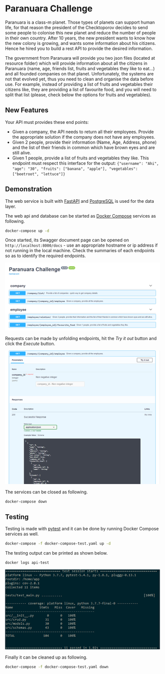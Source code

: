 # Paranuara Challenge
Paranuara is a class-m planet. Those types of planets can support human life, for that reason the president of the Checktoporov decides to send some people to colonise this new planet and
reduce the number of people in their own country. After 10 years, the new president wants to know how the new colony is growing, and wants some information about his citizens. Hence he hired you to build a rest API to provide the desired information.

The government from Paranuara will provide you two json files (located at resource folder) which will provide information about all the citizens in Paranuara (name, age, friends list, fruits and vegetables they like to eat...) and all founded companies on that planet.
Unfortunately, the systems are not that evolved yet, thus you need to clean and organise the data before use.
For example, instead of providing a list of fruits and vegetables their citizens like, they are providing a list of favourite food, and you will need to split that list (please, check below the options for fruits and vegetables).

## New Features
Your API must provides these end points:
- Given a company, the API needs to return all their employees. Provide the appropriate solution if the company does not have any employees.
- Given 2 people, provide their information (Name, Age, Address, phone) and the list of their friends in common which have brown eyes and are still alive.
- Given 1 people, provide a list of fruits and vegetables they like. This endpoint must respect this interface for the output: `{"username": "Ahi", "age": "30", "fruits": ["banana", "apple"], "vegetables": ["beetroot", "lettuce"]}`

## Demonstration

The web service is built with [FastAPI](https://fastapi.tiangolo.com/) and [PostgreSQL](https://www.postgresql.org/) is used for the data layer.

The web api and database can be started as [Docker Compose](https://docs.docker.com/compose/) services as following.

```bash
docker-compose up -d
```

Once started, its Swagger document page can be opened on `http://localhost:8000/docs` - use an appropriate hostname or ip address if not running in the local machine. Check the summaries of each endpoints so as to identify the required endpoints.

![](images/swagger.png)

Requests can be made by unfolding endpoints, hit the *Try it out* button and click the *Execute* button.

![](images/endpoint.png)

The services can be closed as following.

```bash
docker-compose down
```

## Testing

Testing is made with [pytest](https://docs.pytest.org/en/latest/) and it can be done by running Docker Compose services as well.

```bash
docker-compose -f docker-compose-test.yaml up -d
```

The testing output can be printed as shown below.

```bash
docker logs api-test
```

![](images/test-out.png)

Finally it can be cleaned up as following.

```bash
docker-compose -f docker-compose-test.yaml down
```